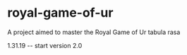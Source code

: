 # royal-game-of-ur
A project aimed to master the Royal Game of Ur tabula rasa

1.31.19 -- start version 2.0